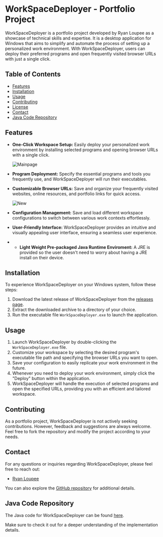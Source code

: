 # WorkSpaceDeployer - Portfolio Project

WorkSpaceDeployer is a portfolio project developed by Ryan Loupee as a showcase of technical skills and expertise. It is a desktop application for
Windows that aims to simplify and automate the process of setting up a personalized work environment. With WorkSpaceDeployer, users can deploy
their preferred programs and open frequently visited browser URLs with just a single click.

## Table of Contents

- [Features](#features)
- [Installation](#installation)
- [Usage](#usage)
- [Contributing](#contributing)
- [License](#license)
- [Contact](#contact)
- [Java Code Repository](#java-code-repository)

## Features

- **One-Click Workspace Setup:** Easily deploy your personalized work environment by installing selected programs and opening browser URLs with a
   single click.

  ![Mainpage](https://github.com/RecursionExcursion/WorkspaceDeployer/assets/104308659/c6a7d97b-4a7b-4c8f-8158-2d66fa5a0434)

  
- **Program Deployment:** Specify the essential programs and tools you frequently use, and WorkSpaceDeployer will run their executables.
- **Customizable Browser URLs:** Save and organize your frequently visited websites, online resources, and portfolio links for quick access.
  
  ![New](https://github.com/RecursionExcursion/WorkspaceDeployer/assets/104308659/0f72c003-ccc7-41ac-9f85-1514277cd68f)

- **Configuration Management:** Save and load different workspace configurations to switch between various work contexts effortlessly.
  
- **User-Friendly Interface:** WorkSpaceDeployer provides an intuitive and visually appealing user interface, ensuring a seamless user experience.

- - **Light Weight Pre-packaged Java Runtime Enviroment:** A JRE is provided so the user doesn't need to worry about having a JRE install on their
    device.

## Installation

To experience WorkSpaceDeployer on your Windows system, follow these steps:

1. Download the latest release of WorkSpaceDeployer from the [releases page](https://github.com/RecursionExcursion/WorkspaceDeployer/releases).
2. Extract the downloaded archive to a directory of your choice.
3. Run the executable file `WorkSpaceDeployer.exe` to launch the application.

## Usage

1. Launch WorkSpaceDeployer by double-clicking the `WorkSpaceDeployer.exe` file.
2. Customize your workspace by selecting the desired program's executable file path and specifying the browser URLs you want to open.
3. Save your configuration to easily replicate your work environment in the future.
4. Whenever you need to deploy your work environment, simply click the "Deploy" button within the application.
5. WorkSpaceDeployer will handle the execution of selected programs and open the specified URLs, providing you with an efficient and tailored
    workspace.

## Contributing

As a portfolio project, WorkSpaceDeployer is not actively seeking contributions. 
However, feedback and suggestions are always welcome. Feel free to fork the repository and modify the project according to your needs.

## Contact

For any questions or inquiries regarding WorkSpaceDeployer, please feel free to reach out:

- [Ryan Loupee](mailtorloup15@gmail.com)

You can also explore the [GitHub repository](https://github.com/RecursionExcursion/WorkspaceDeployer) for additional details.

## Java Code Repository

The Java code for WorkSpaceDeployer can be found [here](https://github.com/RecursionExcursion/WSD_NoUpdater). 

Make sure to check it out for a deeper understanding of the implementation details.
